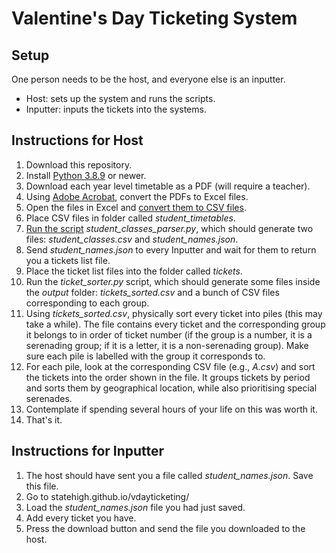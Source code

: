 # Valentine's Day Ticketing System

## Setup
One person needs to be the host, and everyone else is an inputter.
- Host: sets up the system and runs the scripts.
- Inputter: inputs the tickets into the systems.

## Instructions for Host
1. Download this repository.
2. Install [Python 3.8.9](https://www.python.org/downloads/) or newer.
3. Download each year level timetable as a PDF (will require a teacher).
4. Using [Adobe Acrobat](https://www.adobe.com/au/acrobat/online/pdf-to-excel.html), convert the PDFs to Excel files.
5. Open the files in Excel and [convert them to CSV files](https://support.microsoft.com/en-us/office/import-or-export-text-txt-or-csv-files-5250ac4c-663c-47ce-937b-339e391393ba).
6. Place CSV files in folder called *student_timetables*.
7. [Run the script](https://pythonbasics.org/execute-python-scripts/) *student_classes_parser.py*, which should generate two files: *student_classes.csv* and *student_names.json*.
8. Send *student_names.json* to every Inputter and wait for them to return you a tickets list file.
9. Place the ticket list files into the folder called *tickets*.
10. Run the *ticket_sorter.py* script, which should generate some files inside the *output* folder: *tickets_sorted.csv* and a bunch of CSV files corresponding to each group.
11. Using *tickets_sorted.csv*, physically sort every ticket into piles (this may take a while). The file contains every ticket and the corresponding group it belongs to in order of ticket number (if the group is a number, it is a serenading group; if it is a letter, it is a non-serenading group). Make sure each pile is labelled with the group it corresponds to.
12. For each pile, look at the corresponding CSV file (e.g., *A.csv*) and sort the tickets into the order shown in the file. It groups tickets by period and sorts them by geographical location, while also prioritising special serenades.
13. Contemplate if spending several hours of your life on this was worth it.
14. That's it.

## Instructions for Inputter
1. The host should have sent you a file called *student_names.json*. Save this file.
2. Go to statehigh.github.io/vdayticketing/
3. Load the *student_names.json* file you had just saved.
4. Add every ticket you have.
5. Press the download button and send the file you downloaded to the host.
